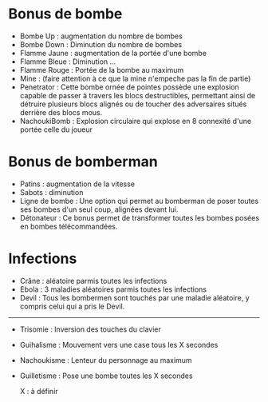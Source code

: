 # Bonus de bombe

* Bombe Up : augmentation du nombre de bombes
* Bombe Down : Diminution du nombre de bombes
* Flamme Jaune : augmentation de la portée d'une bombe
* Flamme Bleue : Diminution ...
* Flamme Rouge : Portée de la bombe au maximum
* Mine : (faire attention à ce que la mine n'empeche pas la fin de partie)
* Penetrator : Cette bombe ornée de pointes possède une explosion capable de passer à travers les blocs destructibles, permettant ainsi de détruire plusieurs blocs alignés ou de toucher des adversaires situés derrière des blocs mous.
* NachoukiBomb : Explosion circulaire qui explose en 8 connexité d'une portée celle du joueur

# Bonus de bomberman

* Patins : augmentation de la vitesse
* Sabots : diminution
* Ligne de bombe : Une option qui permet au bomberman de poser toutes ses bombes d'un seul coup, alignées devant lui.
* Détonateur : Ce bonus permet de transformer toutes les bombes posées en bombes télécommandées.

# Infections

* Crâne : aléatoire parmis toutes les infections
* Ebola : 3 maladies aléatoires parmis toutes les infections
* Devil : Tous les bombermen sont touchés par une maladie aléatoire, y compris celui qui a pris le Devil.
----------
* Trisomie : Inversion des touches du clavier
* Guihalisme : Mouvement vers une case tous les X secondes
* Nachoukisme : Lenteur du personnage au maximum
* Guilletisme : Pose une bombe toutes les X secondes

	X : à définir
